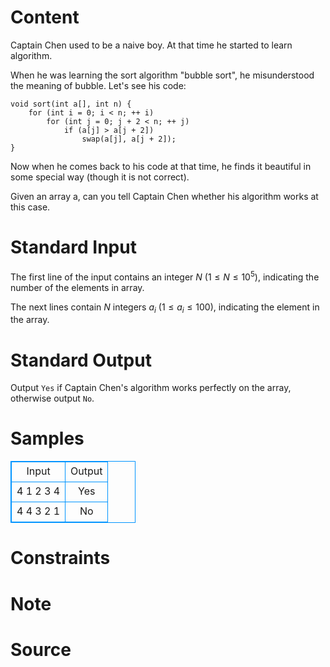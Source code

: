 
# Content

Captain Chen used to be a naive boy. 
At that time he started to learn algorithm.

When he was learning the sort algorithm "bubble sort", he misunderstood the meaning of bubble.
Let's see his code:

<pre><code>void sort(int a[], int n) {
    for (int i = 0; i < n; ++ i)
        for (int j = 0; j + 2 < n; ++ j)
            if (a[j] > a[j + 2])
                swap(a[j], a[j + 2]);
}
</code></pre>

Now when he comes back to his code at that time, he finds it beautiful in some special way (though it is not correct).

Given an array a, can you tell Captain Chen whether his algorithm works at this case.

# Standard Input

The first line of the input contains an integer $N$ ($1\leq N\leq 10^5$), indicating the number of the elements in array.

The next lines contain $N$ integers $a_i$ ($1\leq a_i\leq 100$), 
indicating the element in the array.

# Standard Output

Output `Yes` if Captain Chen's algorithm works perfectly on the array, otherwise output `No`.

# Samples

<style>
        table,table tr th, table tr td { border:1px solid #0094ff; }
        table { width: 200px; min-height: 25px; line-height: 25px; text-align: center; border-collapse: collapse;}   
    </style>
<table>
	<tr>
		<td>Input</td>
		<td>Output</td>
	</tr>
<tr><td>4
1 2 3 4</td><td>Yes</td></tr><tr><td>4
4 3 2 1</td><td>No</td></tr></table>


# Constraints



# Note



# Source


